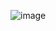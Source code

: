 ![image](https://github.com/DineshGarusinghege/ToDoApp-using-jQuary/assets/140329456/7dad9717-4540-4464-95ff-21a8f7f333e5)

